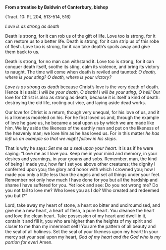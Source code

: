 

**From a treatise by Baldwin of Canterbury, bishop**

(Tract. 10: PL 204, 513-514, 516)

_Love is as strong as death_

Death is strong, for it can rob us of the gift of life. Love too is strong, for it can restore us to a better life. Death is strong, for it can strip us of this robe of flesh. Love too is strong, for it can take death’s spoils away and give them back to us.

Death is strong, for no man can withstand it. Love too is strong, for it can conquer death itself, soothe its sting, calm its violence, and bring its victory to naught. The time will come when death is reviled and taunted: _O death, where is your sting? O death, where is your victory?_

_Love is as strong as death_ because Christ’s love is the very death of death. Hence it is said: _I will be your death, O death! I will be your sting, O hell!_ Our love for Christ is also as strong as death, because it is itself a kind of death: destroying the old life, rooting out vice, and laying aside dead works.

Our love for Christ is a return, though very unequal, for his love of us, and it is a likeness modeled on his. For he first loved us and, through the example of love he gave us, he became a seal upon us by which we are made like him. We lay aside the likeness of the earthly man and put on the likeness of the heavenly man; we love him as he has loved us. For in this matter _he has left us an example so that we might follow in his steps._

That is why he says: _Set me as a seal upon your heart._ It is as if he were saying: “Love me as I love you. Keep me in your mind and memory, in your desires and yearnings, in your groans and sobs. Remember, man, the kind of being I made you; how far I set you above other creatures; the dignity I conferred upon you; the glory and honor with which I crowned you; how I made you only a little less than the angels and set all things under your feet. Remember not only how much I have done for you but all the hardship and shame I have suffered for you. Yet look and see: Do you not wrong me? Do you not fail to love me? Who loves you as I do? Who created and redeemed you but I?”

Lord, take away my heart of stone, a heart so bitter and uncircumcised, and give me a new heart, a heart of flesh, a pure heart. You cleanse the heart and love the clean heart. Take possession of my heart and dwell in it, contain it and fill it, you who are higher than the heights of my spirit and closer to me than my innermost self! You are the pattern of all beauty and the seal of all holiness. Set the seal of your likeness upon my heart! In your mercy set your seal upon my heart, _God of my heart and the God who is my portion for ever!_ Amen.

